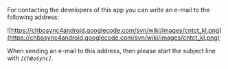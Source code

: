 For contacting the developers of this app you can write an e-mail to the following address:

![https://chbosync4android.googlecode.com/svn/wiki/images/cntct_kl.png](https://chbosync4android.googlecode.com/svn/wiki/images/cntct_kl.png)

When sending an e-mail to this address, then please start the subject line with _`[ChBoSync]`_.